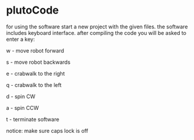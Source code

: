 # plutoCode
for using the software start a new project with the given files. the software includes keyboard interface.
after compiling the code you will be asked to enter a key:

w - move robot forward

s - move robot backwards

e - crabwalk to the right

q - crabwalk to the left

d - spin CW

a - spin CCW

t - terminate software

notice: make sure caps lock is off 
